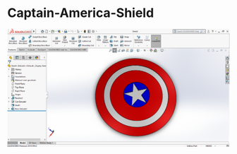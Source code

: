 # Captain-America-Shield
<img src = "https://github.com/Shashvat-Jain/Captain-America-Shield/blob/main/Top%20View.png">
